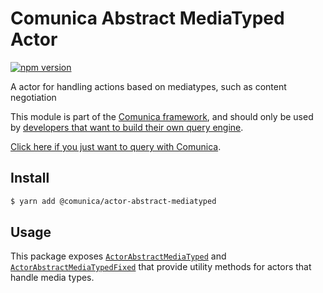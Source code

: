 # Comunica Abstract MediaTyped Actor

[![npm version](https://badge.fury.io/js/%40comunica%2Factor-abstract-mediatyped.svg)](https://www.npmjs.com/package/@comunica/actor-abstract-mediatyped)

A actor for handling actions based on mediatypes, such as content negotiation

This module is part of the [Comunica framework](https://github.com/comunica/comunica),
and should only be used by [developers that want to build their own query engine](https://comunica.dev/docs/modify/).

[Click here if you just want to query with Comunica](https://comunica.dev/docs/query/).

## Install

```bash
$ yarn add @comunica/actor-abstract-mediatyped
```

## Usage

This package exposes [`ActorAbstractMediaTyped`](https://comunica.github.io/comunica/classes/actor_abstract_mediatyped.actorabstractmediatyped-1.html)
and [`ActorAbstractMediaTypedFixed`](https://comunica.github.io/comunica/classes/actor_abstract_mediatyped.actorabstractmediatypedfixed-1.html)
that provide utility methods for actors that handle media types.
